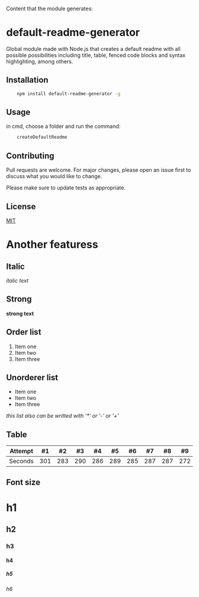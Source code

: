 Content that the module generates:

# default-readme-generator
 
Global module made with Node.js that creates a default readme with all possible possibilities including title, table, fenced code blocks and syntax highlighting, among others.
 
## Installation
 
```bash 
    npm install default-readme-generator -g
``` 
 
## Usage
in cmd, choose a folder and run the command:
 
```bash 
    createDefaultReadme
``` 
 
## Contributing
 
Pull requests are welcome. For major changes, please open an issue first to discuss what you would like to change.
 
Please make sure to update tests as appropriate.
 
## License
 
[MIT](https://choosealicense.com/licenses/mit/)
 
# Another featuress
 
## Italic 
 _italic text_
 
## Strong 
 **strong text**
 
## Order list 
 
 1. Item one 
 2. Item two 
 3. Item three 
 
## Unorderer list 
 
 * Item one 
 * Item two 
 * Item three 
 
_this list also can be writted with '*' or '-' or '+'_ 
 
## Table
 
Attempt | #1 | #2 | #3 | #4 | #5 | #6 | #7 | #8 | #9 | #10 | #11 
--- | --- | --- | --- |--- |--- |--- |--- |--- |--- |--- |--- 
Seconds | 301 | 283 | 290 | 286 | 289 | 285 | 287 | 287 | 272 | 276 | 269 
 
## Font size
 
# h1
 ## h2
 ### h3
 #### h4
 ##### h5
 ###### h6
 